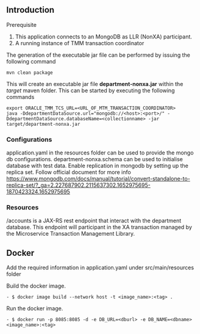 ## Introduction
Prerequisite

1. This application connects to an MongoDB as LLR (NonXA) participant.
2. A running instance of TMM transaction coordinator  

The generation of the executable jar file can be performed by issuing the following command

    mvn clean package

This will create an executable jar file **department-nonxa.jar** within the _target_ maven folder. This can be started by
executing the following commands
 
    export ORACLE_TMM_TCS_URL=<URL_OF_MTM_TRANSACTION_COORDINATOR>
    java -DdepartmentDataSource.url="mongodb://<host>:<port>/" -DdepartmentDataSource.databaseName=<collectionname> -jar target/department-nonxa.jar

### Configurations

application.yaml in the resources folder can be used to provide the mongo db configurations.
department-nonxa.schema can be used to initialise database with test data.
Enable replication in mongodb by setting up the replica set. Follow official document for more info
https://www.mongodb.com/docs/manual/tutorial/convert-standalone-to-replica-set/?_ga=2.227687902.2115637302.1652975695-1870423324.1652975695

### Resources

/accounts is a JAX-RS rest endpoint that interact with the department database.
This endpoint will participant in the XA transaction managed by the Microservice Transaction Management Library.

## Docker

Add the required information in application.yaml under src/main/resources folder

Build the docker image.
```
- $ docker image build --network host -t <image_name>:<tag> .
```
Run the docker image.
```
- $ docker run -p 8085:8085 -d -e DB_URL=<dburl> -e DB_NAME=<dbname> <image_name>:<tag>
```
